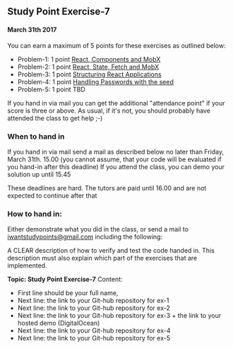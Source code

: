 ## Study Point Exercise-7
#### March 31th 2017
You can earn a maximum of 5 points for these exercises as outlined below:
* Problem-1: 1 point [React, Components and MobX](https://docs.google.com/document/d/1x4_H9sjaKMmPwet_M3xoUVCRzi4WUncM9CJgHwdNGZM/edit?usp=sharing)
* Problem-2: 1 point [React, State, Fetch and MobX](https://docs.google.com/document/d/1r9mmyHBYOqEFgNes1aiREIFVLp_EGoQr9EgffCO8spI/edit?usp=sharing)
* Problem-3: 1 point [Structuring React Applications](https://docs.google.com/document/d/18CNAveFqM5aSi4TACA0tLm32ipL0ONqpkKzL7u0U0Jk/edit?usp=sharing)
* Problem-4: 1 point [Handling Passwords with the seed](https://docs.google.com/document/d/1SpWbyolAW5G-W2L8l9D-lq1AywvcnNjqfN7vyc7YAjU/edit?usp=sharing)
* Problem-5: 1 point TBD

If you hand in via mail you can get the additional "attendance point" if your score is three or above. As usual, if it's not, you should probably have attended the class to get help ;-)

### When to hand in
If you hand in via mail send a mail as described below no later than Friday, March 31th. 15.00 (you
cannot assume, that your code will be evaluated if you hand-in after this deadline)
If you attend the class, you can demo your solution up until 15.45

These deadlines are hard. The tutors are paid until 16.00 and are not expected to continue after that

### How to hand in:

Either demonstrate what you did in the class, or send a mail to iwantstudypoints@gmail.com including
the following:

A CLEAR description of how to verify and test the code handed in. This description must also explain
which part of the exercises that are implemented.

**Topic: Study Point Exercise-7**
Content:
- First line should be your full name,
- Next line: the link to your Git-hub repository for ex-1 
- Next line: the link to your Git-hub repository for ex-2
- Next line: the link to your Git-hub repository for ex-3 + the link to your hosted demo (DigitalOcean)
- Next line: the link to your Git-hub repository for ex-4
- Next line: the link to your Git-hub repository for ex-5
